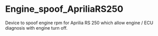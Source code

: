 # Engine_spoof_ApriliaRS250
Device to spoof engine rpm for Aprilia RS 250 which allow engine / ECU diagnosis with engine turn off.
